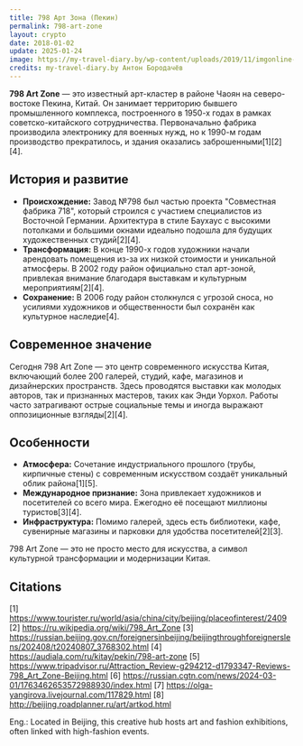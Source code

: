 ```yaml
---
title: 798 Арт Зона (Пекин)
permalink: 798-art-zone
layout: crypto
date: 2018-01-02
update: 2025-01-24
image: https://my-travel-diary.by/wp-content/uploads/2019/11/imgonline-com-ua-Resize-09wWNesGq0b9N-min-552x368.jpg
credits: my-travel-diary.by Антон Бородачёв
---
```


**798 Art Zone** — это известный арт-кластер в районе Чаоян на северо-востоке Пекина, Китай. Он занимает территорию бывшего промышленного комплекса, построенного в 1950-х годах в рамках советско-китайского сотрудничества. Первоначально фабрика производила электронику для военных нужд, но к 1990-м годам производство прекратилось, и здания оказались заброшенными[1][2][4].

## История и развитие

- **Происхождение:** Завод №798 был частью проекта "Совместная фабрика 718", который строился с участием специалистов из Восточной Германии. Архитектура в стиле Баухаус с высокими потолками и большими окнами идеально подошла для будущих художественных студий[2][4].
- **Трансформация:** В конце 1990-х годов художники начали арендовать помещения из-за их низкой стоимости и уникальной атмосферы. В 2002 году район официально стал арт-зоной, привлекая внимание благодаря выставкам и культурным мероприятиям[2][4].
- **Сохранение:** В 2006 году район столкнулся с угрозой сноса, но усилиями художников и общественности был сохранён как культурное наследие[4].

## Современное значение

Сегодня 798 Art Zone — это центр современного искусства Китая, включающий более 200 галерей, студий, кафе, магазинов и дизайнерских пространств. Здесь проводятся выставки как молодых авторов, так и признанных мастеров, таких как Энди Уорхол. Работы часто затрагивают острые социальные темы и иногда выражают оппозиционные взгляды[2][4].

## Особенности

- **Атмосфера:** Сочетание индустриального прошлого (трубы, кирпичные стены) с современным искусством создаёт уникальный облик района[1][5].
- **Международное признание:** Зона привлекает художников и посетителей со всего мира. Ежегодно её посещают миллионы туристов[3][4].
- **Инфраструктура:** Помимо галерей, здесь есть библиотеки, кафе, сувенирные магазины и парковки для удобства посетителей[2][3].

798 Art Zone — это не просто место для искусства, а символ культурной трансформации и модернизации Китая.

## Citations

[1] https://www.tourister.ru/world/asia/china/city/beijing/placeofinterest/2409
[2] https://ru.wikipedia.org/wiki/798_Art_Zone
[3] https://russian.beijing.gov.cn/foreignersinbeijing/beijingthroughforeignerslens/202408/t20240807_3768302.html
[4] https://audiala.com/ru/kitay/pekin/798-art-zone
[5] https://www.tripadvisor.ru/Attraction_Review-g294212-d1793347-Reviews-798_Art_Zone-Beijing.html
[6] https://russian.cgtn.com/news/2024-03-01/1763462653572988930/index.html
[7] https://olga-yangirova.livejournal.com/117829.html
[8] http://beijing.roadplanner.ru/art/artkod.html

Eng.: Located in Beijing, this creative hub hosts art and fashion exhibitions, often linked with high-fashion events.
